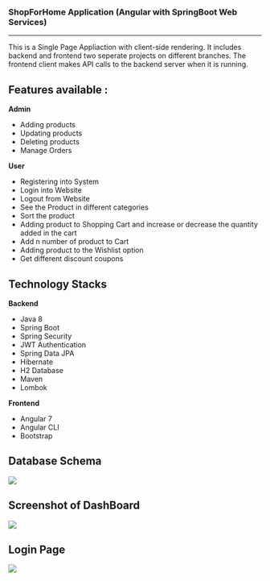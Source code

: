 ### ShopForHome Application (Angular with SpringBoot Web Services)
---------
This is a Single Page Appliaction with client-side rendering. It includes backend and frontend two seperate projects on different branches. The frontend client makes API calls to the backend server when it is running.

## Features available :
**Admin**
  - Adding products
  - Updating products
  - Deleting products
  - Manage Orders
  
**User**
  - Registering into System
  - Login into Website
  - Logout from Website
  - See the Product in different categories
  - Sort the product
  - Adding product to Shopping Cart and increase or decrease the quantity added in the cart
  - Add n number of product to Cart
  - Adding product to the Wishlist option
  - Get different discount coupons

## Technology Stacks
**Backend**
  - Java 8
  - Spring Boot
  - Spring Security
  - JWT Authentication
  - Spring Data JPA
  - Hibernate
  - H2 Database
  - Maven
  - Lombok

**Frontend**
  - Angular 7
  - Angular CLI
  - Bootstrap
  
 ## Database Schema

![](https://user-images.githubusercontent.com/47891452/180620451-e03c2189-b90f-4667-bfa8-9fc0ad1de78b.png)

 ## Screenshot of DashBoard

![](https://user-images.githubusercontent.com/47891452/180658879-96ca0b80-41a4-496c-9d61-83b4e1333daa.PNG)

## Login Page

![](https://user-images.githubusercontent.com/47891452/180993746-9483949a-d1be-4393-9039-9e3aa4b55621.PNG)


